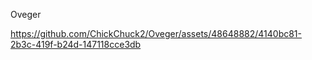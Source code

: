 Oveger



https://github.com/ChickChuck2/Oveger/assets/48648882/4140bc81-2b3c-419f-b24d-147118cce3db

